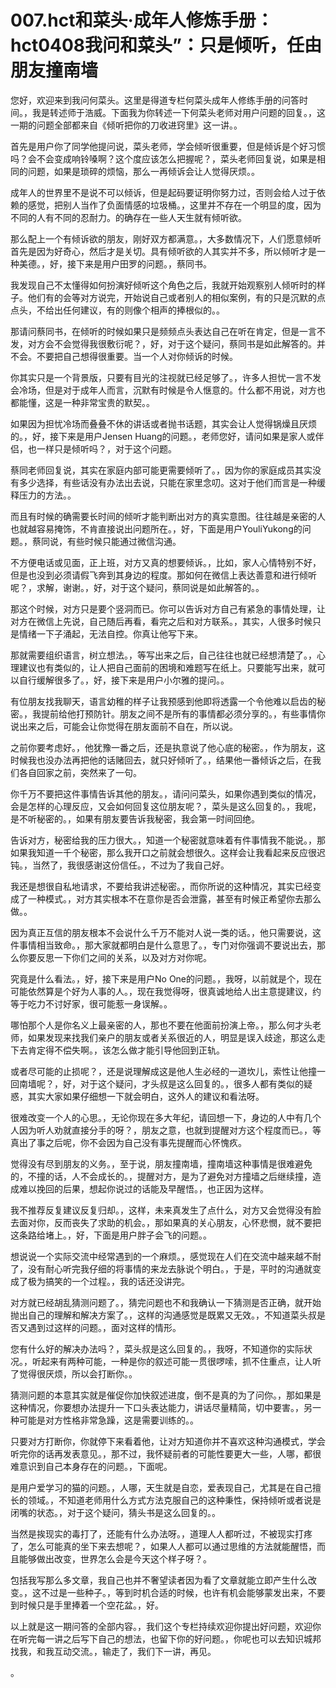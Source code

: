 # 007.hct和菜头·成年人修炼手册：hct0408我问和菜头”：只是倾听，任由朋友撞南墙 

您好，欢迎来到我问何菜头。这里是得道专栏何菜头成年人修练手册的问答时间。，我是转述师于浩威。下面我为你转述一下何菜头老师对用户问题的回复。，这一期的问题全部都来自《倾听把你的刀收进窍里》这一讲。。

首先是用户你了同学他提问说，菜头老师，学会倾听很重要，但是倾诉是个好习惯吗？会不会变成响铃嗓啊？这个度应该怎么把握呢？，菜头老师回复说，如果是相同的问题，如果是琐碎的烦恼，那么一再倾诉会让人觉得厌烦。。

成年人的世界里不是说不可以倾诉，但是起码要证明你努力过，否则会给人过于依赖的感觉，把别人当作了负面情感的垃圾桶。，这里并不存在一个明显的度，因为不同的人有不同的忍耐力。的确存在一些人天生就有倾听欲。

那么配上一个有倾诉欲的朋友，刚好双方都满意。，大多数情况下，人们愿意倾听首先是因为好奇心，然后才是关切。具有倾听欲的人其实并不多，所以倾听才是一种美德。，好，接下来是用户田罗的问题。，蔡同书。

我发现自己不太懂得如何扮演好倾听这个角色之后，我就开始观察别人倾听时的样子。他们有的会等对方说完，开始说自己或者别人的相似案例，有的只是沉默的点点头，不给出任何建议，有的则像个相声的捧根似的。。

那请问蔡同书，在倾听的时候如果只是频频点头表达自己在听在肯定，但是一言不发，对方会不会觉得我很敷衍呢？，好，对于这个疑问，蔡同书是如此解答的。并不会。不要把自己想得很重要。当一个人对你倾诉的时候。

你其实只是一个背景版，只要有目光的注视就已经足够了。，许多人担忧一言不发会冷场，但是对于成年人而言，沉默有时候是令人惬意的。什么都不用说，对方也都能懂，这是一种非常宝贵的默契。。

如果因为担忧冷场而叠叠不休的讲话或者抛书话题，其实会让人觉得锅燥且厌烦的。，好，接下来是用户Jensen Huang的问题。，老师您好，请问如果是家人或伴侣，也一样只是倾听吗？，对于这个问题。

蔡同老师回复说，其实在家庭内部可能更需要倾听了。，因为你的家庭成员其实没有多少选择，有些话没有办法出去说，只能在家里念叨。这对于他们而言是一种缓释压力的方法。。

而且有时候的确需要长时间的倾听才能判断出对方的真实意图。往往越是亲密的人也就越容易掩饰，不肯直接说出问题所在。，好，下面是用户YouliYukong的问题。，蔡同说，有些时候只能通过微信沟通。

不方便电话或见面，正上班，对方又真的想要倾诉。，比如，家人心情特别不好，但是也没到必须请假飞奔到其身边的程度。那如何在微信上表达善意和进行倾听呢？，求解，谢谢。，好，对于这个疑问，蔡同说是如此解答的。。

那这个时候，对方只是要个竖洞而已。你可以告诉对方自己有紧急的事情处理，让对方在微信上先说，自己随后再看，看完之后和对方联系。，其实，人很多时候只是情绪一下子涌起，无法自控。你真让他写下来。

那就需要组织语言，树立想法。，等写出来之后，自己往往也就已经想清楚了。，心理建议也有类似的，让人把自己面前的困境和难题写在纸上。只要能写出来，就可以自行缓解很多了。，好，接下来是用户小尔雅的提问。。

有位朋友找我聊天，语言幼稚的样子让我预感到他即将透露一个令他难以启齿的秘密。，我提前给他打预防针。朋友之间不是所有的事情都必须分享的。，有些事情你说出来之后，可能会让你觉得在朋友面前不自在，所以说。

之前你要考虑好。，他犹豫一番之后，还是执意说了他心底的秘密。，作为朋友，这时候我也没办法再把他的话赌回去，就只好倾听了。，结果他一番倾诉之后，在我们各自回家之前，突然来了一句。

你千万不要把这件事情告诉其他的朋友。，请问问菜头，如果你遇到类似的情况，会是怎样的心理反应，又会如何回复这位朋友呢？，菜头是这么回复的。，我呢，是不听秘密的。，如果有朋友要告诉我秘密，我会第一时间回绝。

告诉对方，秘密给我的压力很大。，知道一个秘密就意味着有件事情我不能说。，那如果我知道一千个秘密，那么我开口之前就会想很久。这样会让我看起来反应很迟钝。，当然了，我很感谢这份信任。，不过为了我自己好。

我还是想很自私地请求，不要给我讲述秘密。，而你所说的这种情况，其实已经变成了一种模式。，对方其实根本不在意你是否会泄露，甚至有时候正希望你去那么做。。

因为真正互信的朋友根本不会说什么千万不能对人说一类的话。，他只需要说，这件事情相当致命。，那大家就都明白是什么意思了。，专门对你强调不要说出去，那么你要反思一下你们之间的关系，以及对方对你呢。

究竟是什么看法。，好，接下来是用户No One的问题。，我呀，以前就是个，现在可能依然算是个好为人事的人。，现在我觉得呀，很真诚地给人出主意提建议，约等于吃力不讨好家，很可能惹一身误解。。

哪怕那个人是你名义上最亲密的人，那也不要在他面前扮演上帝。，那么何才头老师，如果发现来找我们亲户的朋友或者关系很近的人，明显是误入歧途，那这么走下去肯定得不偿失啊。，该怎么做才能引导他回到正轨。

或者尽可能的止损呢？，还是说理解成这是他人生必经的一道坎儿，索性让他撞一回南墙呢？，好，对于这个疑问，才头叔是这么回复的。，很多人都有类似的疑惑，其实大家如果仔细想一下就会明白，这外人的建议和看法呀。

很难改变一个人的心思。，无论你现在多大年纪，请回想一下，身边的人中有几个人因为听人劝就直接分手的呀？，朋友之意，也就到提醒对方这个程度而已。，等真出了事之后呢，你不会因为自己没有事先提醒而心怀愧疚。

觉得没有尽到朋友的义务。，至于说，朋友撞南墙，撞南墙这种事情是很难避免的，不撞的话，人不会成长的。，提醒对方，是为了避免对方撞墙之后继续撞，造成难以挽回的后果，想起你说过的话能及早醒悟。，也正因为这样。

我不推荐反复建议反复归却。，这样，未来真发生了点什么，对方又会觉得没有脸去面对你，反而丧失了求助的机会。，那如果真的关心朋友，心怀悲憫，就不要把这条路给堵上。，好，下面是用户胖子会飞的问题。。

想说说一个实际交流中经常遇到的一个麻烦。，感觉现在人们在交流中越来越不耐了，没有耐心听完我仔细的将事情的来龙去脉说个明白。，于是，平时的沟通就变成了极为搞笑的一个过程。，我的话还没讲完。

对方就已经胡乱猜测问题了。，猜完问题也不和我确认一下猜测是否正确，就开始抛出自己的理解和解决方案了。，这样的沟通感觉是既累又无效。，不知道菜头叔是否又遇到过这样的问题。，面对这样的情形。

您有什么好的解决办法吗？，菜头叔是这么回复的。，我呀，不知道你的实际状况。，听起来有两种可能，一种是你的叙述可能一贯很啰嗦，抓不住重点，让人听了觉得很厌烦，所以会打断你。。

猜测问题的本意其实就是催促你加快叙述进度，倒不是真的为了问你。，那如果是这种情况，你要想办法提升一下口头表达能力，讲话尽量精简，切中要害。，另一种可能是对方性格非常急躁，这是需要训练的。。

只要对方打断你，你就停下来看着他，让对方知道你并不喜欢这种沟通模式，学会听完你的话再发表意见。，那不过，我怀疑前者的可能性要更大一些，人哪，都很难意识到自己本身存在的问题。，下面呢。

是用户爱学习的猫的问题。，人哪，天生就是自恋，爱表现自己，尤其是在自己擅长的领域。，不知道老师用什么方式方法克服自己的这种秉性，保持倾听或者说是闭嘴的状态。，对于这个疑问，猜头书是这么回复的。。

当然是挨现实的毒打了，还能有什么办法呀。，道理人人都听过，不被现实打疼了，怎么可能真的坐下来去想呢？，如果人人都可以通过思维的方法就能醒悟，而且能够做出改变，世界怎么会是今天这个样子呀？。

包括我写那么多文章，我自己也并不奢望读者因为看了文章就能立即产生什么改变。，这不过是一些种子。，等到时机合适的时候，也许有机会能够蒙发出来，不要到时候只是手里捧着一个空花盆。，好。

以上就是这一期问答的全部内容。，我们这个专栏持续欢迎你提出好问题，欢迎你在听完每一讲之后写下自己的想法，也留下你的好问题。，你呢也可以去知识城邦找我，和我互动交流。，输走了，我们下一讲，再见。

。